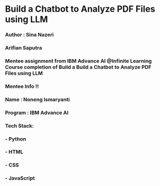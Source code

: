 # Build a Chatbot to Analyze PDF Files using LLM

### Author : Sina Nazeri
### Arifian Saputra

### Mentee assignment from IBM Advance AI @Infinite Learning Course completion of Build a Build a Chatbot to Analyze PDF Files using LLM

### Mentee Info !!

### Name : Noneng Ismaryanti
### Program : IBM Advance AI

### Tech Stack:
### - Python
### - HTML
### - CSS
### - JavaScript
